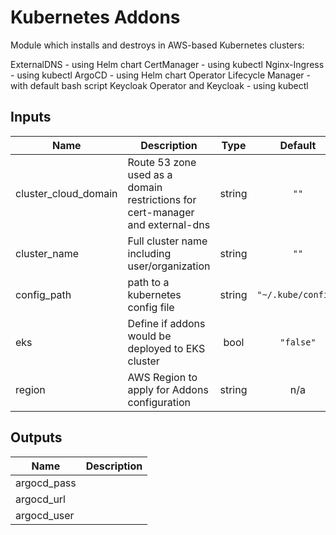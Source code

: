 # Kubernetes Addons

Module which installs and destroys in AWS-based Kubernetes clusters:

ExternalDNS - using Helm chart
CertManager - using kubectl
Nginx-Ingress - using kubectl
ArgoCD - using Helm chart
Operator Lifecycle Manager - with default bash script
Keycloak Operator and Keycloak - using kubectl

<!-- BEGINNING OF PRE-COMMIT-TERRAFORM DOCS HOOK -->
## Inputs

| Name | Description | Type | Default | Required |
|------|-------------|:----:|:-----:|:-----:|
| cluster\_cloud\_domain | Route 53 zone used as a domain restrictions for cert-manager and external-dns | string | `""` | no |
| cluster\_name | Full cluster name including user/organization | string | `""` | no |
| config\_path | path to a kubernetes config file | string | `"~/.kube/config"` | no |
| eks | Define if addons would be deployed to EKS cluster | bool | `"false"` | no |
| region | AWS Region to apply for Addons configuration | string | n/a | yes |

## Outputs

| Name | Description |
|------|-------------|
| argocd\_pass |  |
| argocd\_url |  |
| argocd\_user |  |

<!-- END OF PRE-COMMIT-TERRAFORM DOCS HOOK -->
